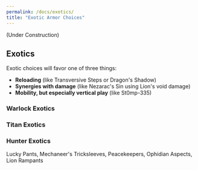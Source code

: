 ```yaml
---
permalink: /docs/exotics/
title: "Exotic Armor Choices"
---
```


(Under Construction)


## Exotics

Exotic choices will favor one of three things:
- **Reloading** (like Transversive Steps or Dragon's Shadow)
- **Synergies with damage** (like Nezarac's Sin using Lion's void damage)
- **Mobility, but especially vertical play** (like St0mp-335)

### Warlock Exotics


### Titan Exotics

### Hunter Exotics
Lucky Pants, Mechaneer's Tricksleeves, Peacekeepers, Ophidian Aspects, Lion Rampants
